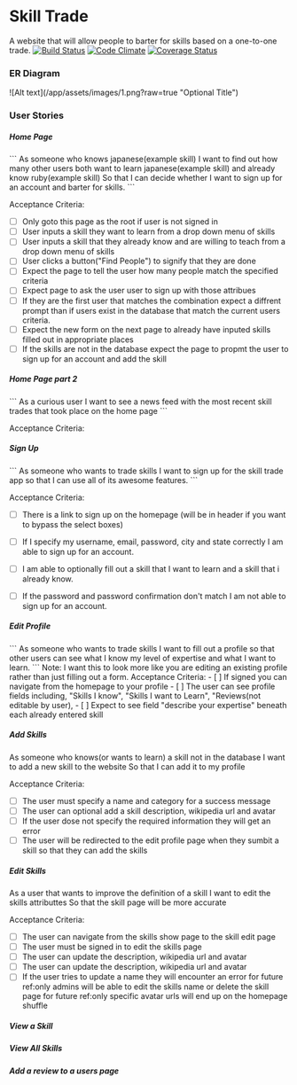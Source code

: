 <h1>Skill Trade</h1>

A website that will allow people to barter for skills based on a one-to-one trade.
[![Build Status](https://travis-ci.org/getschomp/Skill-Swap.svg?branch=master)](https://travis-ci.org/getschomp/Skill-Swap) [![Code Climate](https://codeclimate.com/github/getschomp/Skill-Swap.png)](https://codeclimate.com/github/getschomp/Skill-Swap) [![Coverage Status](https://coveralls.io/repos/getschomp/Skill-Swap/badge.png)](https://coveralls.io/r/getschomp/Skill-Swap)

<h3>ER Diagram</h3>
![Alt text](/app/assets/images/1.png?raw=true "Optional Title")

<h3>User Stories</h3>

<h5>Home Page</h5>
```
As someone who knows japanese(example skill)
I want to find out how many other users both want to learn japanese(example skill)
and already know ruby(example skill)
So that I can decide whether I want to sign up for an account and barter for skills.
```

Acceptance Criteria:
- [ ] Only goto this page as the root if user is not signed in
- [ ] User inputs a skill they want to learn from a drop down menu of skills
- [ ] User inputs a skill that they already know and are willing to teach from a drop down menu of skills
- [ ] User clicks a button("Find People") to signify that they are done
- [ ] Expect the page to tell the user how many people match the specified criteria
- [ ] Expect page to ask the user user to sign up with those attribues
- [ ] If they are the first user that matches the combination expect a diffrent prompt
than if users exist in the database that match the current users criteria.
- [ ] Expect the new form on the next page to already have inputed skills filled out in appropriate places
- [ ] If the skills are not in the database expect the page to propmt the user to sign up for an account
and add the skill

<h5>Home Page part 2</h5>
```
As a curious user
I want to see a news feed with the most recent skill trades that took place on the home page
```

Acceptance Criteria:


<h5>Sign Up</h5>
```
As someone who wants to trade skills
I want to sign up for the skill trade app
so that I can use all of its awesome features.
```

Acceptance Criteria:
- [ ] There is a link to sign up on the homepage (will be in header if you want to bypass the select boxes)
- [ ] If I specify my username, email, password, city and state correctly I am able to sign up for an account.
- [ ] I am able to optionally fill out a skill that I want to learn and a skill that i already know.
- [ ] If the password and password confirmation don't match I am not able to sign up for an account.



<h5>Edit Profile</h5>
```
As someone who wants to trade skills
I want to fill out a profile
so that other users can see what I know my level of expertise and what I want to learn.
```
Note: I want this to look more like you are editing an existing profile rather than just filling out a form.
Acceptance Criteria:
- [ ] If signed you can navigate from the homepage to your profile
- [ ] The user can see profile fields including, "Skills I know",  "Skills I want to Learn", "Reviews(not editable by user),
- [ ] Expect to see field "describe your expertise" beneath each already entered skill

<h5>Add Skills</h5>
As someone who knows(or wants to learn) a skill not in the database
I want to add a new skill to the website
So that I can add it to my profile

Acceptance Criteria:
- [ ] The user must specify a name and category for a success message
- [ ] The user can optional add a skill description, wikipedia url and avatar
- [ ] If the user dose not specify the required information they will get an error
- [ ] The user will be redirected to the edit profile page when they
sumbit a skill so that they can add the skills

<h5>Edit Skills</h5>
As a user that wants to improve the definition of a skill
I want to edit the skills attributtes
So that the skill page will be more accurate

Acceptance Criteria:
- [ ] The user can navigate from the skills show page to the skill edit page
- [ ] The user must be signed in to edit the skills page
- [ ] The user can update the description, wikipedia url and avatar
- [ ] The user can update the description, wikipedia url and avatar
- [ ] If the user tries to update a name they will encounter an error
for future ref:only admins will be able to edit the skills name or delete the skill page
for future ref:only specific avatar urls will end up on the homepage shuffle

<h5>View a Skill</h5>


<h5>View All Skills</h5>


<h5>Add a review to a users page</h5>
